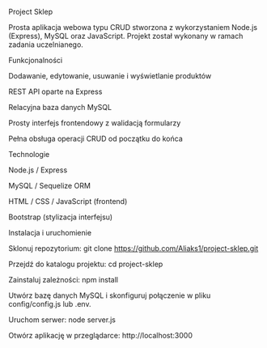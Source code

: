 Project Sklep

Prosta aplikacja webowa typu CRUD stworzona z wykorzystaniem Node.js (Express), MySQL oraz JavaScript.
Projekt został wykonany w ramach zadania uczelnianego.

Funkcjonalności

Dodawanie, edytowanie, usuwanie i wyświetlanie produktów

REST API oparte na Express

Relacyjna baza danych MySQL

Prosty interfejs frontendowy z walidacją formularzy

Pełna obsługa operacji CRUD od początku do końca

Technologie

Node.js / Express

MySQL / Sequelize ORM

HTML / CSS / JavaScript (frontend)

Bootstrap (stylizacja interfejsu)


Instalacja i uruchomienie

Sklonuj repozytorium:
git clone https://github.com/Aliaks1/project-sklep.git

Przejdź do katalogu projektu:
cd project-sklep

Zainstaluj zależności:
npm install

Utwórz bazę danych MySQL i skonfiguruj połączenie w pliku config/config.js lub .env.

Uruchom serwer:
node server.js

Otwórz aplikację w przeglądarce:
http://localhost:3000
